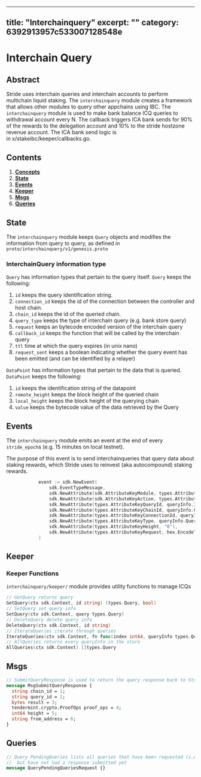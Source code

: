***

title: "Interchainquery"
excerpt: ""
category: 6392913957c533007128548e
----------------------------------

<!--
order: 0
title: "Epochs Overview"
parent:
  title: "epochs"
-->

# Interchain Query

## Abstract

Stride uses interchain queries and interchain accounts to perform multichain
liquid staking. The `interchainquery` module creates a framework that allows
other modules to query other appchains using IBC. The `interchainquery` module
is used to make bank balance ICQ queries to withdrawal account every N. The
callback triggers ICA bank sends for 90% of the rewards to the delegation
account and 10% to the stride hostzone revenue account. The ICA bank send logic
is in x/stakeibc/keeper/callbacks.go.

## Contents

1.  **[Concepts](#concepts)**
2.  **[State](#state)**
3.  **[Events](#events)**
4.  **[Keeper](#keeper)**
5.  **[Msgs](#msgs)**
6.  **[Queries](#queries)**

## State

The `interchainquery` module keeps `Query` objects and modifies the information
from query to query, as defined in `proto/interchainquery/v1/genesis.proto`

### InterchainQuery information type

`Query` has information types that pertain to the query itself. `Query` keeps
the following:

1.  `id` keeps the query identification string.
2.  `connection_id` keeps the id of the connection between the controller and
    host chain.
3.  `chain_id` keeps the id of the queried chain.
4.  `query_type` keeps the type of interchain query (e.g. bank store query)
5.  `request` keeps an bytecode encoded version of the interchain query
6.  `callback_id` keeps the function that will be called by the interchain query
7.  `ttl` time at which the query expires (in unix nano)
8.  `request_sent` keeps a boolean indicating whether the query event has been
    emitted (and can be identified by a relayer)

`DataPoint` has information types that pertain to the data that is queried.
`DataPoint` keeps the following:

1.  `id` keeps the identification string of the datapoint
2.  `remote_height` keeps the block height of the queried chain
3.  `local_height` keeps the block height of the querying chain
4.  `value` keeps the bytecode value of the data retrieved by the Query

## Events

The `interchainquery` module emits an event at the end of every `stride_epoch`s
(e.g. 15 minutes on local testnet).

The purpose of this event is to send interchainqueries that query data about
staking rewards, which Stride uses to reinvest (aka autocompound) staking
rewards.

```go
			event := sdk.NewEvent(
				sdk.EventTypeMessage,
				sdk.NewAttribute(sdk.AttributeKeyModule, types.AttributeValueCategory),
				sdk.NewAttribute(sdk.AttributeKeyAction, types.AttributeValueQuery),
				sdk.NewAttribute(types.AttributeKeyQueryId, queryInfo.Id),
				sdk.NewAttribute(types.AttributeKeyChainId, queryInfo.ChainId),
				sdk.NewAttribute(types.AttributeKeyConnectionId, queryInfo.ConnectionId),
				sdk.NewAttribute(types.AttributeKeyType, queryInfo.QueryType),
				sdk.NewAttribute(types.AttributeKeyHeight, "0"),
				sdk.NewAttribute(types.AttributeKeyRequest, hex.EncodeToString(queryInfo.Request)),
			)
```

## Keeper

### Keeper Functions

`interchainquery/keeper/` module provides utility functions to manage ICQs

```go
// GetQuery returns query
GetQuery(ctx sdk.Context, id string) (types.Query, bool)
// SetQuery set query info
SetQuery(ctx sdk.Context, query types.Query)
// DeleteQuery delete query info
DeleteQuery(ctx sdk.Context, id string)
// IterateQueries iterate through queries
IterateQueries(ctx sdk.Context, fn func(index int64, queryInfo types.Query) (stop bool))
// AllQueries returns every queryInfo in the store
AllQueries(ctx sdk.Context) []types.Query
```

## Msgs

```protobuf
// SubmitQueryResponse is used to return the query response back to Stride
message MsgSubmitQueryResponse {
  string chain_id = 1;
  string query_id = 2;
  bytes result = 3;
  tendermint.crypto.ProofOps proof_ops = 4;
  int64 height = 5;
  string from_address = 6;
}
```

## Queries

```protobuf
// Query PendingQueries lists all queries that have been requested (i.e. emitted)
//  but have not had a response submitted yet
message QueryPendingQueriesRequest {}
```
